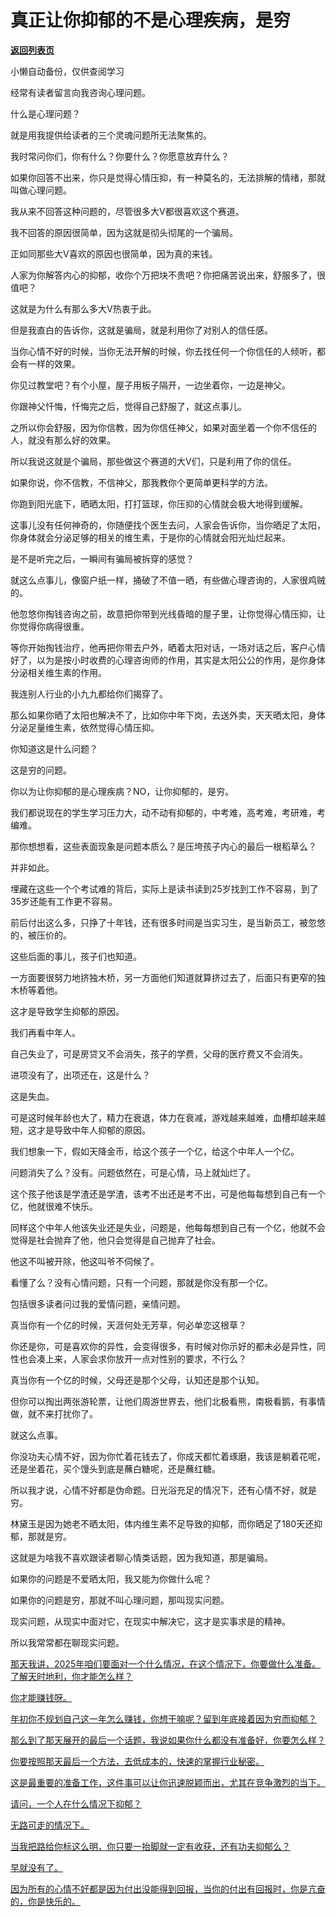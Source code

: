 # 真正让你抑郁的不是心理疾病，是穷

[**返回列表页**](/gzh/记忆承载3)

小懒自动备份，仅供查阅学习

经常有读者留言向我咨询心理问题。

什么是心理问题？  

就是用我提供给读者的三个灵魂问题所无法聚焦的。

我时常问你们，你有什么？你要什么？你愿意放弃什么？

如果你回答不出来，你只是觉得心情压抑，有一种莫名的，无法排解的情绪，那就叫做心理问题。  

我从来不回答这种问题的，尽管很多大V都很喜欢这个赛道。

我不回答的原因很简单，因为这就是彻头彻尾的一个骗局。  

正如同那些大V喜欢的原因也很简单，因为真的来钱。

人家为你解答内心的抑郁，收你个万把块不贵吧？你把痛苦说出来，舒服多了，很值吧？  

这就是为什么有那么多大V热衷于此。  

但是我直白的告诉你，这就是骗局，就是利用你了对别人的信任感。  

当你心情不好的时候，当你无法开解的时候，你去找任何一个你信任的人倾听，都会有一样的效果。

你见过教堂吧？有个小屋，屋子用板子隔开，一边坐着你，一边是神父。

你跟神父忏悔，忏悔完之后，觉得自己舒服了，就这点事儿。

之所以你会舒服，因为你信教，因为你信任神父，如果对面坐着一个你不信任的人，就没有那么好的效果。  

所以我说这就是个骗局，那些做这个赛道的大V们，只是利用了你的信任。  

如果你说，你不信教，不信神父，那我教你个更简单更科学的方法。

你跑到阳光底下，晒晒太阳，打打篮球，你压抑的心情就会极大地得到缓解。

这事儿没有任何神奇的，你随便找个医生去问，人家会告诉你，当你晒足了太阳，你身体就会分泌足够的相关的维生素，于是你的心情就会阳光灿烂起来。

是不是听完之后，一瞬间有骗局被拆穿的感觉？

就这么点事儿，像窗户纸一样，捅破了不值一晒，有些做心理咨询的，人家很鸡贼的。  

他忽悠你掏钱咨询之前，故意把你带到光线昏暗的屋子里，让你觉得心情压抑，让你觉得你病得很重。

等你开始掏钱治疗，他再把你带去户外，晒着太阳对话，一场对话之后，客户心情好了，以为是按小时收费的心理咨询师的作用，其实是太阳公公的作用，是你身体分泌相关维生素的作用。

我连别人行业的小九九都给你们揭穿了。  

那么如果你晒了太阳也解决不了，比如你中年下岗，去送外卖，天天晒太阳，身体分泌足量维生素，依然觉得心情压抑。

你知道这是什么问题？

这是穷的问题。

你以为让你抑郁的是心理疾病？NO，让你抑郁的，是穷。  

我们都说现在的学生学习压力大，动不动有抑郁的，中考难，高考难，考研难，考编难。  

那你想想看，这些表面现象是问题本质么？是压垮孩子内心的最后一根稻草么？

并非如此。

埋藏在这些一个个考试难的背后，实际上是读书读到25岁找到工作不容易，到了35岁还能有工作更不容易。

前后付出这么多，只挣了十年钱，还有很多时间是当实习生，是当新员工，被忽悠的，被压价的。

这些后面的事儿，孩子们也知道。  

一方面要很努力地挤独木桥，另一方面他们知道就算挤过去了，后面只有更窄的独木桥等着他。  

这才是导致学生抑郁的原因。

我们再看中年人。  

自己失业了，可是房贷又不会消失，孩子的学费，父母的医疗费又不会消失。

进项没有了，出项还在，这是什么？

这是失血。

可是这时候年龄也大了，精力在衰退，体力在衰减，游戏越来越难，血槽却越来越短，这才是导致中年人抑郁的原因。  

我们想象一下，假如天降金币，给这个孩子一个亿，给这个中年人一个亿。  

问题消失了么？没有。问题依然在，可是心情，马上就灿烂了。

这个孩子他该是学渣还是学渣，该考不出还是考不出，可是他每每想到自己有一个亿，他就很难不快乐。  

同样这个中年人他该失业还是失业，问题是，他每每想到自己有一个亿，他就不会觉得是社会抛弃了他，他只会觉得是自己抛弃了社会。

他这不叫被开除，他这叫爷不伺候了。  

看懂了么？没有心情问题，只有一个问题，那就是你没有那一个亿。  

包括很多读者问过我的爱情问题，亲情问题。  

真当你有一个亿的时候，天涯何处无芳草，何必单恋这根草？  

你还是你，可是喜欢你的异性，会变得很多，有时候对你示好的都未必是异性，同性也会凑上来，人家会求你放开一点对性别的要求，不行么？

真当你有一个亿的时候，父母还是那个父母，认知还是那个认知。  

但你可以掏出两张游轮票，让他们周游世界去，他们北极看熊，南极看鹅，有事情做，就不来打扰你了。

就这么点事。

你没功夫心情不好，因为你忙着花钱去了，你成天都忙着琢磨，我该是躺着花呢，还是坐着花，买个馒头到底是蘸白糖呢，还是蘸红糖。  

所以我才说，心情不好都是伪命题。日光浴充足的情况下，还有心情不好，就是穷。  

林黛玉是因为她老不晒太阳，体内维生素不足导致的抑郁，而你晒足了180天还抑郁，那就是穷。  

这就是为啥我不喜欢跟读者聊心情类话题，因为我知道，那是骗局。  

如果你的问题是不爱晒太阳，我又能为你做什么呢？  

如果你的问题是穷，那就不叫心理问题，那叫现实问题。

现实问题，从现实中面对它，在现实中解决它，这才是实事求是的精神。

所以我常常都在聊现实问题。

[那天我讲，2025年咱们要面对一个什么情况，在这个情况下，你要做什么准备。了解天时地利，你才能怎么样？](https://mp.weixin.qq.com/s?__biz=Mzg4MTg2MzU3Mg==&mid=2247484483&idx=1&sn=69cfdd15ad400c0123eff3dfb31f98cf&scene=21#wechat_redirect)

[你才能赚钱呀。](https://mp.weixin.qq.com/s?__biz=Mzg4MTg2MzU3Mg==&mid=2247484483&idx=1&sn=69cfdd15ad400c0123eff3dfb31f98cf&scene=21#wechat_redirect)

[年初你不规划自己这一年怎么赚钱，你想干嘛呢？留到年底接着因为穷而抑郁？  
](https://mp.weixin.qq.com/s?__biz=Mzg4MTg2MzU3Mg==&mid=2247484483&idx=1&sn=69cfdd15ad400c0123eff3dfb31f98cf&scene=21#wechat_redirect)

[那么到了那天展开的最后一个话题，我说如果你什么都没有准备好，你要怎么样？  
](https://mp.weixin.qq.com/s?__biz=Mzg4MTg2MzU3Mg==&mid=2247484483&idx=1&sn=69cfdd15ad400c0123eff3dfb31f98cf&scene=21#wechat_redirect)

[你要按照那天最后一个方法，去低成本的，快速的掌握行业秘密。](https://mp.weixin.qq.com/s?__biz=Mzg4MTg2MzU3Mg==&mid=2247484483&idx=1&sn=69cfdd15ad400c0123eff3dfb31f98cf&scene=21#wechat_redirect)

[这是最重要的准备工作，这件事可以让你迅速脱颖而出，尤其在竞争激烈的当下。  
](https://mp.weixin.qq.com/s?__biz=Mzg4MTg2MzU3Mg==&mid=2247484483&idx=1&sn=69cfdd15ad400c0123eff3dfb31f98cf&scene=21#wechat_redirect)

[请问，一个人在什么情况下抑郁？  
](https://mp.weixin.qq.com/s?__biz=Mzg4MTg2MzU3Mg==&mid=2247484483&idx=1&sn=69cfdd15ad400c0123eff3dfb31f98cf&scene=21#wechat_redirect)

[无路可走的情况下。](https://mp.weixin.qq.com/s?__biz=Mzg4MTg2MzU3Mg==&mid=2247484483&idx=1&sn=69cfdd15ad400c0123eff3dfb31f98cf&scene=21#wechat_redirect)

[当我把路给你标这么明，你只要一抬脚就一定有收获，还有功夫抑郁么？](https://mp.weixin.qq.com/s?__biz=Mzg4MTg2MzU3Mg==&mid=2247484483&idx=1&sn=69cfdd15ad400c0123eff3dfb31f98cf&scene=21#wechat_redirect)

[早就没有了。](https://mp.weixin.qq.com/s?__biz=Mzg4MTg2MzU3Mg==&mid=2247484483&idx=1&sn=69cfdd15ad400c0123eff3dfb31f98cf&scene=21#wechat_redirect)

[因为所有的心情不好都是因为付出没能得到回报，当你的付出有回报时，你是亢奋的，你是快乐的。](https://mp.weixin.qq.com/s?__biz=Mzg4MTg2MzU3Mg==&mid=2247484483&idx=1&sn=69cfdd15ad400c0123eff3dfb31f98cf&scene=21#wechat_redirect)

